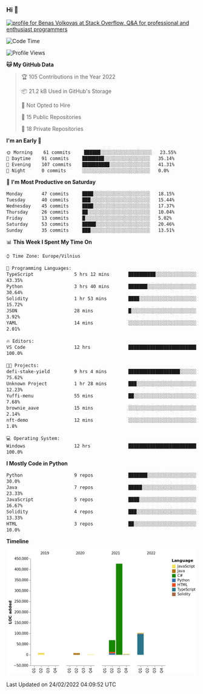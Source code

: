 ### Hi 👋
<a href="https://stackoverflow.com/users/14954249/benas-volkovas"><img src="https://stackoverflow.com/users/flair/14954249.png?theme=dark" width="208" height="58" alt="profile for Benas Volkovas at Stack Overflow, Q&amp;A for professional and enthusiast programmers" title="profile for Benas Volkovas at Stack Overflow, Q&amp;A for professional and enthusiast programmers"></a>

<!--START_SECTION:waka-->
![Code Time](http://img.shields.io/badge/Code%20Time-578%20hrs%2037%20mins-blue)

![Profile Views](http://img.shields.io/badge/Profile%20Views-0-blue)

**🐱 My GitHub Data** 

> 🏆 105 Contributions in the Year 2022
 > 
> 📦 21.2 kB Used in GitHub's Storage 
 > 
> 🚫 Not Opted to Hire
 > 
> 📜 15 Public Repositories 
 > 
> 🔑 18 Private Repositories  
 > 
**I'm an Early 🐤** 

```text
🌞 Morning    61 commits     ██████░░░░░░░░░░░░░░░░░░░   23.55% 
🌆 Daytime    91 commits     ████████░░░░░░░░░░░░░░░░░   35.14% 
🌃 Evening    107 commits    ██████████░░░░░░░░░░░░░░░   41.31% 
🌙 Night      0 commits      ░░░░░░░░░░░░░░░░░░░░░░░░░   0.0%

```
📅 **I'm Most Productive on Saturday** 

```text
Monday       47 commits     ████░░░░░░░░░░░░░░░░░░░░░   18.15% 
Tuesday      40 commits     ███░░░░░░░░░░░░░░░░░░░░░░   15.44% 
Wednesday    45 commits     ████░░░░░░░░░░░░░░░░░░░░░   17.37% 
Thursday     26 commits     ██░░░░░░░░░░░░░░░░░░░░░░░   10.04% 
Friday       13 commits     █░░░░░░░░░░░░░░░░░░░░░░░░   5.02% 
Saturday     53 commits     █████░░░░░░░░░░░░░░░░░░░░   20.46% 
Sunday       35 commits     ███░░░░░░░░░░░░░░░░░░░░░░   13.51%

```


📊 **This Week I Spent My Time On** 

```text
⌚︎ Time Zone: Europe/Vilnius

💬 Programming Languages: 
TypeScript               5 hrs 12 mins       ██████████░░░░░░░░░░░░░░░   43.35% 
Python                   3 hrs 40 mins       ███████░░░░░░░░░░░░░░░░░░   30.64% 
Solidity                 1 hr 53 mins        ████░░░░░░░░░░░░░░░░░░░░░   15.72% 
JSON                     28 mins             █░░░░░░░░░░░░░░░░░░░░░░░░   3.92% 
YAML                     14 mins             ░░░░░░░░░░░░░░░░░░░░░░░░░   2.01%

🔥 Editors: 
VS Code                  12 hrs              █████████████████████████   100.0%

🐱‍💻 Projects: 
defi-stake-yield         9 hrs 4 mins        ███████████████████░░░░░░   75.62% 
Unknown Project          1 hr 28 mins        ███░░░░░░░░░░░░░░░░░░░░░░   12.23% 
Yuffi-menu               55 mins             ██░░░░░░░░░░░░░░░░░░░░░░░   7.68% 
brownie_aave             15 mins             ░░░░░░░░░░░░░░░░░░░░░░░░░   2.14% 
nft-demo                 12 mins             ░░░░░░░░░░░░░░░░░░░░░░░░░   1.8%

💻 Operating System: 
Windows                  12 hrs              █████████████████████████   100.0%

```

**I Mostly Code in Python** 

```text
Python                   9 repos             ███████░░░░░░░░░░░░░░░░░░   30.0% 
Java                     7 repos             █████░░░░░░░░░░░░░░░░░░░░   23.33% 
JavaScript               5 repos             ████░░░░░░░░░░░░░░░░░░░░░   16.67% 
Solidity                 4 repos             ███░░░░░░░░░░░░░░░░░░░░░░   13.33% 
HTML                     3 repos             ██░░░░░░░░░░░░░░░░░░░░░░░   10.0%

```


**Timeline**

![Chart not found](https://raw.githubusercontent.com/BenasVolkovas/BenasVolkovas/main/charts/bar_graph.png) 


 Last Updated on 24/02/2022 04:09:52 UTC
<!--END_SECTION:waka-->
